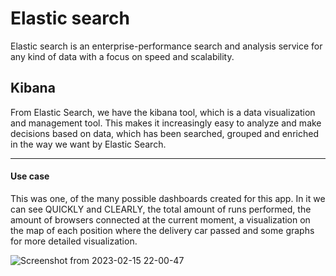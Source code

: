 # Elastic search

Elastic search is an enterprise-performance search and analysis service for any kind of data with a focus on speed and scalability.

## Kibana

From Elastic Search, we have the kibana tool, which is a data visualization and management tool. This makes it increasingly easy to analyze and make decisions based on data, which has been searched, grouped and enriched in the way we want by Elastic Search.

---

#### Use case
This was one, of the many possible dashboards created for this app. In it we can see QUICKLY and CLEARLY, the total amount of runs performed, the amount of browsers connected at the current moment, a visualization on the map of each position where the delivery car passed and some graphs for more detailed visualization. 

![Screenshot from 2023-02-15 22-00-47](https://user-images.githubusercontent.com/65229051/219247951-bef46ef6-1b06-40da-979f-7cecb70b1b53.png)

